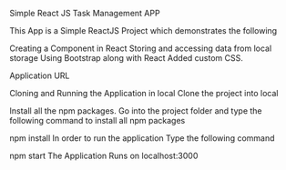 Simple React JS Task Management APP

This App is a Simple ReactJS Project which demonstrates the following

Creating a Component in React
Storing and accessing data from local storage
Using Bootstrap along with React
Added custom CSS.

Application URL


Cloning and Running the Application in local
Clone the project into local

Install all the npm packages. Go into the project folder and type the following command to install all npm packages

npm install
In order to run the application Type the following command

npm start
The Application Runs on localhost:3000
